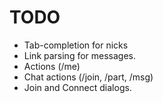 TODO
====

*	Tab-completion for nicks
*	Link parsing for messages.
*	Actions (/me)
*	Chat actions (/join, /part, /msg)
*	Join and Connect dialogs.
